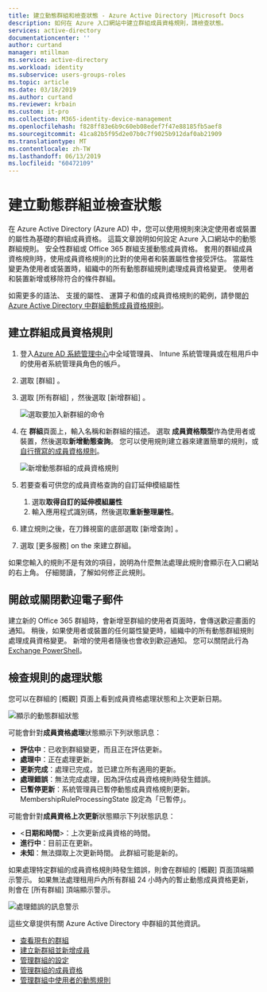 ```yaml
---
title: 建立動態群組和檢查狀態 - Azure Active Directory |Microsoft Docs
description: 如何在 Azure 入口網站中建立群組成員資格規則，請檢查狀態。
services: active-directory
documentationcenter: ''
author: curtand
manager: mtillman
ms.service: active-directory
ms.workload: identity
ms.subservice: users-groups-roles
ms.topic: article
ms.date: 03/18/2019
ms.author: curtand
ms.reviewer: krbain
ms.custom: it-pro
ms.collection: M365-identity-device-management
ms.openlocfilehash: f828ff83e6b9c60eb08edef7f47e88185fb5aef8
ms.sourcegitcommit: 41ca82b5f95d2e07b0c7f9025b912daf0ab21909
ms.translationtype: MT
ms.contentlocale: zh-TW
ms.lasthandoff: 06/13/2019
ms.locfileid: "60472109"
---
```

# <a name="create-a-dynamic-group-and-check-status"></a>建立動態群組並檢查狀態

在 Azure Active Directory (Azure AD) 中，您可以使用規則來決定使用者或裝置的屬性為基礎的群組成員資格。 這篇文章說明如何設定 Azure 入口網站中的動態群組規則。
安全性群組或 Office 365 群組支援動態成員資格。 套用的群組成員資格規則時，使用成員資格規則的比對的使用者和裝置屬性會接受評估。 當屬性變更為使用者或裝置時，組織中的所有動態群組規則處理成員資格變更。 使用者和裝置新增或移除符合的條件群組。

如需更多的語法、 支援的屬性、 運算子和值的成員資格規則的範例，請參閱[的 Azure Active Directory 中群組動態成員資格規則](groups-dynamic-membership.md)。

## <a name="to-create-a-group-membership-rule"></a>建立群組成員資格規則

1. 登入[Azure AD 系統管理中心](https://aad.portal.azure.com)中全域管理員、 Intune 系統管理員或在租用戶中的使用者系統管理員角色的帳戶。
2. 選取 [群組]  。
3. 選取 [所有群組]  ，然後選取 [新增群組]  。

   ![選取要加入新群組的命令](./media/groups-create-rule/new-group-creation.png)

4. 在 **群組**頁面上，輸入名稱和新群組的描述。 選取 **成員資格類型**作為使用者或裝置，然後選取**新增動態查詢**。 您可以使用規則建立器來建置簡單的規則，或[自行撰寫的成員資格規則](groups-dynamic-membership.md)。

   ![新增動態群組的成員資格規則](./media/groups-create-rule/add-dynamic-group-rule.png)

5. 若要查看可供您的成員資格查詢的自訂延伸模組屬性
   1. 選取**取得自訂的延伸模組屬性**
   2. 輸入應用程式識別碼，然後選取**重新整理屬性**。 
6. 建立規則之後，在刀鋒視窗的底部選取 [新增查詢]  。
7. 選取 [更多服務]  on the  來建立群組。

如果您輸入的規則不是有效的項目，說明為什麼無法處理此規則會顯示在入口網站的右上角。 仔細閱讀，了解如何修正此規則。

## <a name="turn-on-or-off-welcome-email"></a>開啟或關閉歡迎電子郵件

建立新的 Office 365 群組時，會新增至群組的使用者頁面時，會傳送歡迎畫面的通知。 稍後，如果使用者或裝置的任何屬性變更時，組織中的所有動態群組規則處理成員資格變更。 新增的使用者隨後也會收到歡迎通知。 您可以關閉此行為[Exchange PowerShell](https://docs.microsoft.com/powershell/module/exchange/users-and-groups/Set-UnifiedGroup?view=exchange-ps)。 

## <a name="check-processing-status-for-a-rule"></a>檢查規則的處理狀態

您可以在群組的 [概觀]  頁面上看到成員資格處理狀態和上次更新日期。
  
  ![顯示的動態群組狀態](./media/groups-create-rule/group-status.png)

可能會針對**成員資格處理**狀態顯示下列狀態訊息：

* **評估中**：已收到群組變更，而且正在評估更新。
* **處理中**：正在處理更新。
* **更新完成**：處理已完成，並已建立所有適用的更新。
* **處理錯誤**：無法完成處理，因為評估成員資格規則時發生錯誤。
* **已暫停更新**：系統管理員已暫停動態成員資格規則更新。 MembershipRuleProcessingState 設定為「已暫停」。

可能會針對**成員資格上次更新**狀態顯示下列狀態訊息：

* &lt;**日期和時間**&gt;：上次更新成員資格的時間。
* **進行中**：目前正在更新。
* **未知**：無法擷取上次更新時間。 此群組可能是新的。

如果處理特定群組的成員資格規則時發生錯誤，則會在群組的 [概觀]  頁面頂端顯示警示。 如果無法處理租用戶內所有群組 24 小時內的暫止動態成員資格更新，則會在 [所有群組]  頂端顯示警示。

![處理錯誤的訊息警示](./media/groups-create-rule/processing-error.png)

這些文章提供有關 Azure Active Directory 中群組的其他資訊。

* [查看現有的群組](../fundamentals/active-directory-groups-view-azure-portal.md)
* [建立新群組並新增成員](../fundamentals/active-directory-groups-create-azure-portal.md)
* [管理群組的設定](../fundamentals/active-directory-groups-settings-azure-portal.md)
* [管理群組的成員資格](../fundamentals/active-directory-groups-membership-azure-portal.md)
* [管理群組中使用者的動態規則](groups-dynamic-membership.md)
